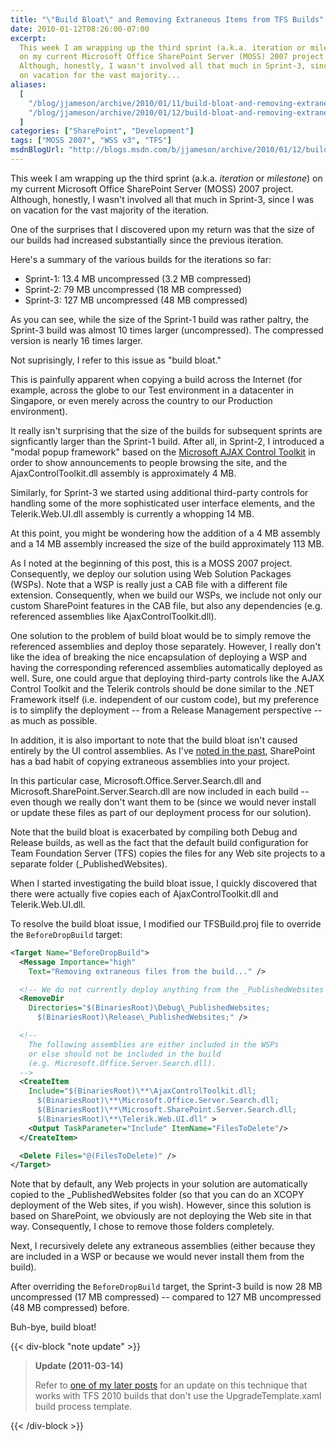 ```yaml
---
title: "\"Build Bloat\" and Removing Extraneous Items from TFS Builds"
date: 2010-01-12T08:26:00-07:00
excerpt:
  This week I am wrapping up the third sprint (a.k.a. iteration or milestone )
  on my current Microsoft Office SharePoint Server (MOSS) 2007 project.
  Although, honestly, I wasn't involved all that much in Sprint-3, since I was
  on vacation for the vast majority...
aliases:
  [
    "/blog/jjameson/archive/2010/01/11/build-bloat-and-removing-extraneous-items-from-tfs-builds.aspx",
    "/blog/jjameson/archive/2010/01/12/build-bloat-and-removing-extraneous-items-from-tfs-builds.aspx",
  ]
categories: ["SharePoint", "Development"]
tags: ["MOSS 2007", "WSS v3", "TFS"]
msdnBlogUrl: "http://blogs.msdn.com/b/jjameson/archive/2010/01/12/build-bloat-and-removing-extraneous-items-from-tfs-builds.aspx"
---
```


This week I am wrapping up the third sprint (a.k.a. _iteration_ or _milestone_)
on my current Microsoft Office SharePoint Server (MOSS) 2007 project. Although,
honestly, I wasn't involved all that much in Sprint-3, since I was on vacation
for the vast majority of the iteration.

One of the surprises that I discovered upon my return was that the size of our
builds had increased substantially since the previous iteration.

Here's a summary of the various builds for the iterations so far:

- Sprint-1: 13.4 MB uncompressed (3.2 MB compressed)
- Sprint-2: 79 MB uncompressed (18 MB compressed)
- Sprint-3: 127 MB uncompressed (48 MB compressed)

As you can see, while the size of the Sprint-1 build was rather paltry, the
Sprint-3 build was almost 10 times larger (uncompressed). The compressed version
is nearly 16 times larger.

Not suprisingly, I refer to this issue as "build bloat."

This is painfully apparent when copying a build across the Internet (for
example, across the globe to our Test environment in a datacenter in Singapore,
or even merely across the country to our Production environment).

It really isn't surprising that the size of the builds for subsequent sprints
are signficantly larger than the Sprint-1 build. After all, in Sprint-2, I
introduced a "modal popup framework" based on the
[Microsoft AJAX Control Toolkit](http://www.asp.net/ajax) in order to show
announcements to people browsing the site, and the AjaxControlToolkit.dll
assembly is approximately 4 MB.

Similarly, for Sprint-3 we started using additional third-party controls for
handling some of the more sophisticated user interface elements, and the
Telerik.Web.UI.dll assembly is currently a whopping 14 MB.

At this point, you might be wondering how the addition of a 4 MB assembly and a
14 MB assembly increased the size of the build approximately 113 MB.

As I noted at the beginning of this post, this is a MOSS 2007 project.
Consequently, we deploy our solution using Web Solution Packages (WSPs). Note
that a WSP is really just a CAB file with a different file extension.
Consequently, when we build our WSPs, we include not only our custom SharePoint
features in the CAB file, but also any dependencies (e.g. referenced assemblies
like AjaxControlToolkit.dll).

One solution to the problem of build bloat would be to simply remove the
referenced assemblies and deploy those separately. However, I really don't like
the idea of breaking the nice encapsulation of deploying a WSP and having the
corresponding referenced assemblies automatically deployed as well. Sure, one
could argue that deploying third-party controls like the AJAX Control Toolkit
and the Telerik controls should be done similar to the .NET Framework itself
(i.e. independent of our custom code), but my preference is to simplify the
deployment -- from a Release Management perspective -- as much as possible.

In addition, it is also important to note that the build bloat isn't caused
entirely by the UI control assemblies. As I've
[noted in the past](/blog/jjameson/2009/03/30/extraneous-sharepoint-assemblies),
SharePoint has a bad habit of copying extraneous assemblies into your project.

In this particular case, Microsoft.Office.Server.Search.dll and
Microsoft.SharePoint.Server.Search.dll are now included in each build -- even
though we really don't want them to be (since we would never install or update
these files as part of our deployment process for our solution).

Note that the build bloat is exacerbated by compiling both Debug and Release
builds, as well as the fact that the default build configuration for Team
Foundation Server (TFS) copies the files for any Web site projects to a separate
folder (_PublishedWebsites).

When I started investigating the build bloat issue, I quickly discovered that
there were actually five copies each of AjaxControlToolkit.dll and
Telerik.Web.UI.dll.

To resolve the build bloat issue, I modified our TFSBuild.proj file to override
the `BeforeDropBuild` target:

```XML
<Target Name="BeforeDropBuild">
  <Message Importance="high"
    Text="Removing extraneous files from the build..." />

  <!-- We do not currently deploy anything from the _PublishedWebsites folders -->
  <RemoveDir
    Directories="$(BinariesRoot)\Debug\_PublishedWebsites;
      $(BinariesRoot)\Release\_PublishedWebsites;" />

  <!--
    The following assemblies are either included in the WSPs
    or else should not be included in the build
    (e.g. Microsoft.Office.Server.Search.dll).
  -->
  <CreateItem
    Include="$(BinariesRoot)\**\AjaxControlToolkit.dll;
      $(BinariesRoot)\**\Microsoft.Office.Server.Search.dll;
      $(BinariesRoot)\**\Microsoft.SharePoint.Server.Search.dll;
      $(BinariesRoot)\**\Telerik.Web.UI.dll" >
    <Output TaskParameter="Include" ItemName="FilesToDelete"/>
  </CreateItem>

  <Delete Files="@(FilesToDelete)" />
</Target>
```

Note that by default, any Web projects in your solution are automatically copied
to the \_PublishedWebsites folder (so that you can do an XCOPY deployment of the
Web sites, if you wish). However, since this solution is based on SharePoint, we
obviously are not deploying the Web site in that way. Consequently, I chose to
remove those folders completely.

Next, I recursively delete any extraneous assemblies (either because they are
included in a WSP or because we would never install them from the build).

After overriding the `BeforeDropBuild` target, the Sprint-3 build is now 28 MB
uncompressed (17 MB compressed) -- compared to 127 MB uncompressed (48 MB
compressed) before.

Buh-bye, build bloat!

{{< div-block "note update" >}}

> **Update (2011-03-14)**
>
> Refer to
> [one of my later posts](/blog/jjameson/2011/03/14/quot-build-bloat-quot-part-2-a-k-a-removing-extraneous-items-from-sharepoint-visual-studio-projects)
> for an update on this technique that works with TFS 2010 builds that don't use
> the UpgradeTemplate.xaml build process template.

{{< /div-block >}}
